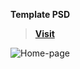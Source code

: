 **Template PSD**
>**[Visit](https://freebiesbug.com/psd-freebies/landing-template-app-showcasing/)**



![Home-page](https://user-images.githubusercontent.com/96993446/208978618-93456364-17fe-41cc-8542-b3743e59eaa9.png)
